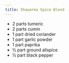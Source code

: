 ```yaml
---
title: Shawarma Spice Blend
---
```

- 2 parts tumeric
- 2 parts cumin
- 1 part dried coriander
- 1 part garlic powder
- 1 part paprika
- ½ part ground allspice
- ½ part black pepper
